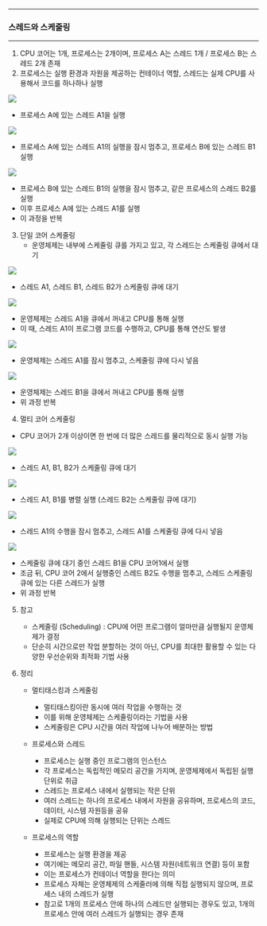 -----
### 스레드와 스케줄링
-----
1. CPU 코어는 1개, 프로세스는 2개이며, 프로세스 A는 스레드 1개 / 프로세스 B는 스레드 2개 존재
2. 프로세스는 실행 환경과 자원을 제공하는 컨테이너 역할, 스레드는 실제 CPU를 사용해서 코드를 하나하나 실행
<div alingn="center">
<img src="https://github.com/user-attachments/assets/b6c8d8e7-0c58-44c5-8a89-12c439641bc0">
</div>

  - 프로세스 A에 있는 스레드 A1을 실행

<div alingn="center">
<img src="https://github.com/user-attachments/assets/c17bc518-343a-4fc9-a742-217ae8239382">
</div>

  - 프로세스 A에 있는 스레드 A1의 실행을 잠시 멈추고, 프로세스 B에 있는 스레드 B1 실행

<div alingn="center">
<img src="https://github.com/user-attachments/assets/930978ff-9802-4cbc-bb12-64d10fc5c0c3">
</div>

  - 프로세스 B에 있는 스레드 B1의 실행을 잠시 멈추고, 같은 프로세스의 스레드 B2를 실행
  - 이후 프로세스 A에 있는 스레드 A1를 실행
  - 이 과정을 반복

3. 단일 코어 스케줄링
   - 운영체제는 내부에 스케줄링 큐를 가지고 있고, 각 스레드는 스케줄링 큐에서 대기
<div alingn="center">
<img src="https://github.com/user-attachments/assets/12d1b15d-65fc-4d2b-9373-80b2208f1252">
</div>

   - 스레드 A1, 스레드 B1, 스레드 B2가 스케줄링 큐에 대기
<div alingn="center">
<img src="https://github.com/user-attachments/assets/f13442ec-c392-4282-b1ef-8b7e8ef15385">
</div>

   - 운영체제는 스레드 A1을 큐에서 꺼내고 CPU를 통해 실행
   - 이 때, 스레드 A1이 프로그램 코드를 수행하고, CPU를 통해 연산도 발생

<div alingn="center">
<img src="https://github.com/user-attachments/assets/4c6706b2-19db-4ce1-92c3-c5c0b177ff92">
</div>

   - 운영체제는 스레드 A1를 잠시 멈추고, 스케줄링 큐에 다시 넣음

<div alingn="center">
<img src="https://github.com/user-attachments/assets/e8d0183f-7d8e-495b-ac81-9d2d26edb7ff">
</div> 

   - 운영체제는 스레드 B1을 큐에서 꺼내고 CPU를 통해 실행
   - 위 과정 반복

4. 멀티 코어 스케줄링
  - CPU 코어가 2개 이상이면 한 번에 더 많은 스레드를 물리적으로 동시 실행 가능
<div alingn="center">
<img src="https://github.com/user-attachments/assets/f5e209aa-c652-4358-9000-c465d0a1c6cd">
</div> 

  - 스레드 A1, B1, B2가 스케줄링 큐에 대기

<div alingn="center">
<img src="https://github.com/user-attachments/assets/53bf5cdd-bb12-475f-a688-91cb150c294f">
</div> 

  - 스레드 A1, B1를 병렬 실행 (스레드 B2는 스케줄링 큐에 대기)

<div alingn="center">
<img src="https://github.com/user-attachments/assets/881c20f3-17f8-4e5a-a574-7afb44f59f4f">
</div> 

  - 스레드 A1의 수행을 잠시 멈추고, 스레드 A1를 스케줄링 큐에 다시 넣음

<div alingn="center">
<img src="https://github.com/user-attachments/assets/9ffd9981-3e81-4415-9f0b-8b6960b66c70">
</div> 

  - 스케줄링 큐에 대기 중인 스레드 B1을 CPU 코어1에서 실행
  - 조금 뒤, CPU 코어 2에서 실행중인 스레드 B2도 수행을 멈추고, 스레드 스케줄링 큐에 있는 다른 스레드가 실행
  - 위 과정 반복

5. 참고
   - 스케줄링 (Scheduling) : CPU에 어떤 프로그램이 얼마만큼 실행될지 운영체제가 결정
   - 단순히 시간으로만 작업 분할하는 것이 아닌, CPU를 최대한 활용할 수 있는 다양한 우선순위와 최적화 기법 사용

6. 정리
   - 멀티태스킹과 스케줄링
      + 멀티태스킹이란 동시에 여러 작업을 수행하는 것
      + 이를 위해 운영체제는 스케줄링이라는 기법을 사용
      + 스케줄링은 CPU 시간을 여러 작업에 나누어 배분하는 방법

   - 프로세스와 스레드
      + 프로세스는 실행 중인 프로그램의 인스턴스
      + 각 프로세스는 독립적인 메모리 공간을 가지며, 운영체제에서 독립된 실행 단위로 취급
      + 스레드는 프로세스 내에서 실행되는 작은 단위
      + 여러 스레드는 하나의 프로세스 내에서 자원을 공유하며, 프로세스의 코드, 데이터, 시스템 자원등을 공유
      + 실제로 CPU에 의해 실행되는 단위는 스레드

   - 프로세스의 역할
      + 프로세스는 실행 환경을 제공
      + 여기에는 메모리 공간, 파일 핸들, 시스템 자원(네트워크 연결) 등이 포함
      + 이는 프로세스가 컨테이너 역할을 한다는 의미
      + 프로세스 자체는 운영체제의 스케줄러에 의해 직접 실행되지 않으며, 프로세스 내의 스레드가 실행
      + 참고로 1개의 프로세스 안에 하나의 스레드만 실행되는 경우도 있고, 1개의 프로세스 안에 여러 스레드가 실행되는 경우 존재
